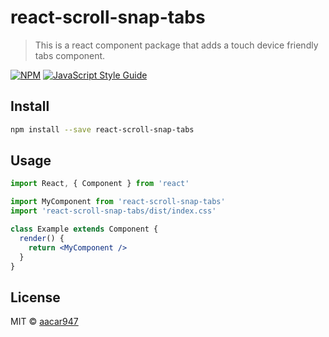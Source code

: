 # react-scroll-snap-tabs

> This is a react component package that adds a touch device friendly tabs component.

[![NPM](https://img.shields.io/npm/v/react-scroll-snap-tabs.svg)](https://www.npmjs.com/package/react-scroll-snap-tabs) [![JavaScript Style Guide](https://img.shields.io/badge/code_style-standard-brightgreen.svg)](https://standardjs.com)

## Install

```bash
npm install --save react-scroll-snap-tabs
```

## Usage

```jsx
import React, { Component } from 'react'

import MyComponent from 'react-scroll-snap-tabs'
import 'react-scroll-snap-tabs/dist/index.css'

class Example extends Component {
  render() {
    return <MyComponent />
  }
}
```

## License

MIT © [aacar947](https://github.com/aacar947)
